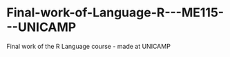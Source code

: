 # Final-work-of-Language-R---ME115---UNICAMP
Final work of the R Language course - made at UNICAMP 
